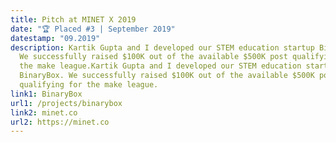 ```yaml
---
title: Pitch at MINET X 2019
date: "🏆 Placed #3 | September 2019"
datestamp: "09.2019"
description: Kartik Gupta and I developed our STEM education startup BinaryBox.
  We successfully raised $100K out of the available $500K post qualifying for
  the make league.Kartik Gupta and I developed our STEM education startup
  BinaryBox. We successfully raised $100K out of the available $500K post
  qualifying for the make league.
link1: BinaryBox
url1: /projects/binarybox
link2: minet.co
url2: https://minet.co
---
```

